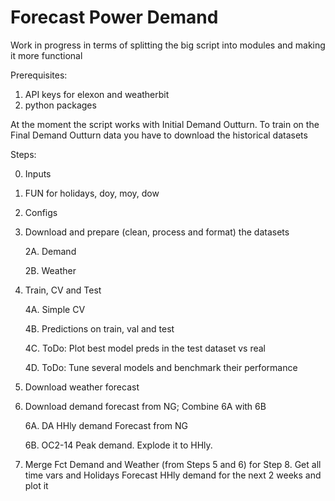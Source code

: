 # Forecast Power Demand

Work in progress in terms of splitting the big script into modules and making it more functional

Prerequisites:
1. API keys for elexon and weatherbit
2. python packages


 At the moment the script works with Initial Demand Outturn. To train on the Final Demand Outturn data you have to download the historical datasets
 
 Steps: 
 
 0. Inputs
 1. FUN for holidays, doy, moy, dow
 2. Configs
 3. Download and prepare (clean, process and format) the datasets
 
    2A. Demand
    
    2B. Weather
 4. Train, CV and Test
 
    4A. Simple CV
    
    4B. Predictions on train, val and test
    
    4C. ToDo: Plot best model preds in the test dataset vs real
    
    4D. ToDo: Tune several models and benchmark their performance
    
 5. Download weather forecast
 6. Download demand forecast from NG; Combine 6A with 6B
 
    6A. DA HHly demand Forecast from NG
    
    6B. OC2-14 Peak demand. Explode it to HHly.
    
 7. Merge Fct Demand and Weather (from Steps 5 and 6) for Step 8. Get all time vars and Holidays
    Forecast HHly demand for the next 2 weeks and plot it
